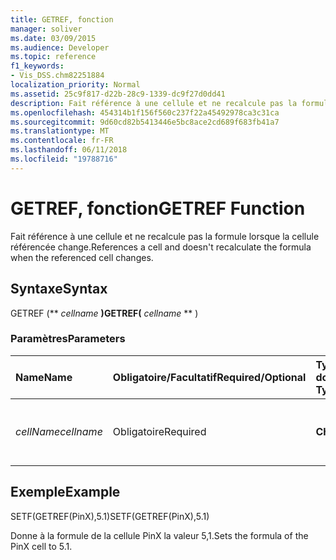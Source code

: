 ```yaml
---
title: GETREF, fonction
manager: soliver
ms.date: 03/09/2015
ms.audience: Developer
ms.topic: reference
f1_keywords:
- Vis_DSS.chm82251884
localization_priority: Normal
ms.assetid: 25c9f817-d22b-28c9-1339-dc9f27d0dd41
description: Fait référence à une cellule et ne recalcule pas la formule lorsque la cellule référencée change.
ms.openlocfilehash: 454314b1f156f560c237f22a45492978ca3c31ca
ms.sourcegitcommit: 9d60cd82b5413446e5bc8ace2cd689f683fb41a7
ms.translationtype: MT
ms.contentlocale: fr-FR
ms.lasthandoff: 06/11/2018
ms.locfileid: "19788716"
---
```

# <a name="getref-function"></a><span data-ttu-id="3f154-103">GETREF, fonction</span><span class="sxs-lookup"><span data-stu-id="3f154-103">GETREF Function</span></span>

<span data-ttu-id="3f154-104">Fait référence à une cellule et ne recalcule pas la formule lorsque la cellule référencée change.</span><span class="sxs-lookup"><span data-stu-id="3f154-104">References a cell and doesn't recalculate the formula when the referenced cell changes.</span></span>
  
## <a name="syntax"></a><span data-ttu-id="3f154-105">Syntaxe</span><span class="sxs-lookup"><span data-stu-id="3f154-105">Syntax</span></span>

<span data-ttu-id="3f154-106">GETREF (** *cellname* **)</span><span class="sxs-lookup"><span data-stu-id="3f154-106">GETREF(** *cellname* ** )</span></span> 
  
### <a name="parameters"></a><span data-ttu-id="3f154-107">Paramètres</span><span class="sxs-lookup"><span data-stu-id="3f154-107">Parameters</span></span>

|<span data-ttu-id="3f154-108">**Name**</span><span class="sxs-lookup"><span data-stu-id="3f154-108">**Name**</span></span>|<span data-ttu-id="3f154-109">**Obligatoire/Facultatif**</span><span class="sxs-lookup"><span data-stu-id="3f154-109">**Required/Optional**</span></span>|<span data-ttu-id="3f154-110">**Type de données**</span><span class="sxs-lookup"><span data-stu-id="3f154-110">**Data Type**</span></span>|<span data-ttu-id="3f154-111">**Description**</span><span class="sxs-lookup"><span data-stu-id="3f154-111">**Description**</span></span>|
|:-----|:-----|:-----|:-----|
| <span data-ttu-id="3f154-112">_cellName_</span><span class="sxs-lookup"><span data-stu-id="3f154-112">_cellname_</span></span> <br/> |<span data-ttu-id="3f154-113">Obligatoire</span><span class="sxs-lookup"><span data-stu-id="3f154-113">Required</span></span>  <br/> |<span data-ttu-id="3f154-114">**Chaîne**</span><span class="sxs-lookup"><span data-stu-id="3f154-114">**String**</span></span> <br/> |<span data-ttu-id="3f154-115">Le nom de la cellule pour obtenir une référence à.</span><span class="sxs-lookup"><span data-stu-id="3f154-115">The name of the cell to get a reference to.</span></span>  <br/> |
   
## <a name="example"></a><span data-ttu-id="3f154-116">Exemple</span><span class="sxs-lookup"><span data-stu-id="3f154-116">Example</span></span>

<span data-ttu-id="3f154-117">SETF(GETREF(PinX),5.1)</span><span class="sxs-lookup"><span data-stu-id="3f154-117">SETF(GETREF(PinX),5.1)</span></span> 
  
<span data-ttu-id="3f154-118">Donne à la formule de la cellule PinX la valeur 5,1.</span><span class="sxs-lookup"><span data-stu-id="3f154-118">Sets the formula of the PinX cell to 5.1.</span></span> 
  

